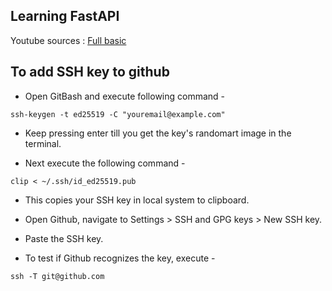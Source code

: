 ## Learning FastAPI

Youtube sources : 
[Full basic](https://www.youtube.com/watch?v=iWS9ogMPOI0&t=66s)


## To add SSH key to github

- Open GitBash and execute following command - 
```console
ssh-keygen -t ed25519 -C "youremail@example.com"
```

- Keep pressing enter till you get the key's randomart image in the terminal.

- Next execute the following command - 
```console
clip < ~/.ssh/id_ed25519.pub
```

- This copies your SSH key in local system to clipboard. 

- Open Github, navigate to Settings > SSH and GPG keys > New SSH key.

- Paste the SSH key.

- To test if Github recognizes the key, execute - 
```console
ssh -T git@github.com
```
